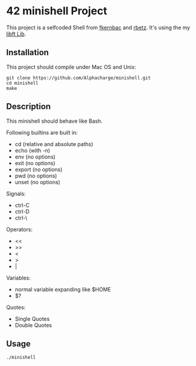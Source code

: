 # 42 minishell Project
This project is a selfcoded Shell from [fkernbac](https://github.com/fkernbac) and [rbetz](https://github.com/Alphacharge).
It's using the my [libft Lib](https://github.com/Alphacharge/mylibft/releases/tag/v1.0.0).

## Installation
This project should compile under Mac OS and Unix:
```
git clone https://github.com/Alphacharge/minishell.git
cd minishell
make
```

## Description
This minishell should behave like Bash.

Following builtins are built in:
- cd      (relative and absolute paths)
- echo    (with -n)
- env     (no options)
- exit    (no options)
- export  (no options)
- pwd     (no options)
- unset   (no options)

Signals:
- ctrl-C
- ctrl-D
- ctrl-\

Operators:
- <<
- \>>
- <
- \>
- |

Variables:
- normal variable expanding like $HOME
- $?

Quotes:
- Single Quotes
- Double Quotes

## Usage
``./minishell``
